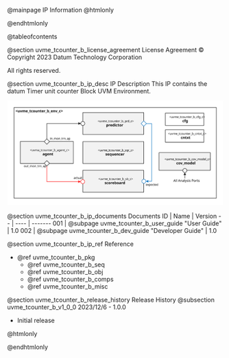 @mainpage IP Information
@htmlonly
<div class="autonumbering">
@endhtmlonly


@tableofcontents


@section uvme_tcounter_b_license_agreement License Agreement
© Copyright 2023 Datum Technology Corporation

All rights reserved.


@section uvme_tcounter_b_ip_desc IP Description
This IP contains the datum Timer unit counter Block UVM Environment.

![Timer unit counter Block UVM Environment Block Diagram](env_block_diagram.svg)


@section uvme_tcounter_b_ip_documents Documents
ID | Name | Version
-- | ---- | -------
001 | @subpage uvme_tcounter_b_user_guide "User Guide" | 1.0
002 | @subpage uvme_tcounter_b_dev_guide "Developer Guide" | 1.0


@section uvme_tcounter_b_ip_ref Reference
 * @ref uvme_tcounter_b_pkg
   * @ref uvme_tcounter_b_seq
   * @ref uvme_tcounter_b_obj
   * @ref uvme_tcounter_b_comps
   * @ref uvme_tcounter_b_misc


@section uvme_tcounter_b_release_history Release History
@subsection uvme_tcounter_b_v1_0_0 2023/12/6 - 1.0.0
- Initial release


@htmlonly
</div>
@endhtmlonly